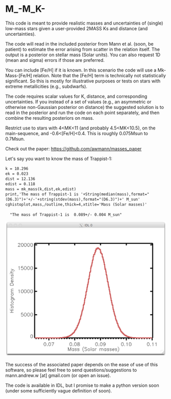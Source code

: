# M_-M_K-

This code is meant to provide realistic masses and uncertainties of (single) low-mass stars given a user-provided 2MASS Ks and distance (and uncertainties). 

The code will read in the included posterior from Mann et al. (soon, be patient) to estimate the error arising from scatter in the relation itself. The output is a posterior on stellar mass (Solar units). You can also request 1D (mean and sigma) errors if those are preferred.

You can include [Fe/H] if it is known. In this scenario the code will use a Mk-Mass-[Fe/H] relation. Note that the [Fe/H] term is technically not statistically significant. So this is mostly for illustrative purposes or tests on stars with extreme metallicities (e.g., subdwarfs). 

The code requires scalar values for K, distance, and corresponding uncertainties. If you instead of a set of values (e.g., an asymmetric or otherwise non-Gaussian posterior on distance) the suggested solution is to read in the posterior and run the code on each point separately, and then combine the resulting posteriors on mass.

Restrict use to stars with 4<MK<11 (and probably 4.5<MK<10.5), on the main-sequence, and -0.6<[Fe/H]<0.4. This is roughly 0.075Msun to 0.7Msun. 

Check out the paper:
https://github.com/awmann/masses_paper

Let's say you want to know the mass of Trappist-1:
```
k = 10.296 
ek = 0.023
dist = 12.136
edist = 0.118
mass = mk_mass(k,dist,ek,edist)
print,'The mass of Trappist-1 is '+String(median(mass),format="(D6.3)")+'+/-'+string(stdev(mass),format="(D6.3)")+' M_sun'
cghistoplot,mass,/outline,thick=4,xtitle='Mass (Solar masses)'
  
  "The mass of Trappist-1 is  0.089+/- 0.004 M_sun"
```
  ![Histogram of the posterior](img/trappist_mass.png)



The success of the associated paper depends on the ease of use of this software, so please feel free to send questions/suggestions to mann.andrew.w [at] gmail.com (or open an issue). 


The code is available in IDL, but I promise to make a python version soon (under some sufficiently vague definition of soon). 
 

